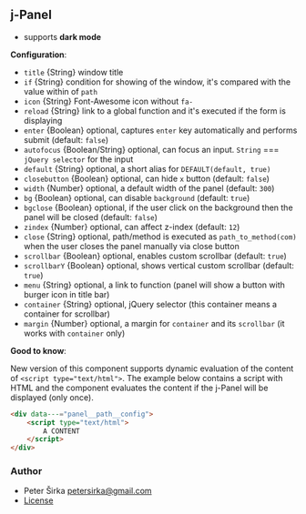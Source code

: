 ## j-Panel

- supports __dark mode__

__Configuration__:

- `title` {String} window title
- `if` {String} condition for showing of the window, it's compared with the value within of `path`
- `icon` {String} Font-Awesome icon without `fa-`
- `reload` {String} link to a global function and it's executed if the form is displaying
- `enter` {Boolean} optional, captures `enter` key automatically and performs submit (default: `false`)
- `autofocus` {Boolean/String} optional, can focus an input. `String` === `jQuery selector` for the input
- `default` {String} optional, a short alias for `DEFAULT(default, true)`
- `closebutton` {Boolean} optional, can hide `x` button (default: `false`)
- `width` {Number} optional, a default width of the panel (default: `300`)
- `bg` {Boolean} optional, can disable `background` (default: `true`)
- `bgclose` {Boolean} optional, if the user click on the background then the panel will be closed (default: `false`)
- `zindex` {Number} optional, can affect z-index (default: `12`)
- `close` {String} optional, path/method is executed as `path_to_method(com)` when the user closes the panel manually via close button
- `scrollbar` {Boolean} optional, enables custom scrollbar (default: `true`)
- `scrollbarY` {Boolean} optional, shows vertical custom scrollbar (default: `true`)
- `menu` {String} optional, a link to function (panel will show a button with burger icon in title bar)
- `container` {String} optional, jQuery selector (this container means a container for scrollbar)
- `margin` {Number} optional, a margin for `container` and its `scrollbar` (it works with `container` only)

__Good to know__:

New version of this component supports dynamic evaluation of the content of `<script type="text/html">`. The example below contains a script with HTML and the component evaluates the content if the j-Panel will be displayed (only once).

```html
<div data---="panel__path__config">
	<script type="text/html">
		A CONTENT
	</script>
</div>
```

### Author

- Peter Širka <petersirka@gmail.com>
- [License](https://www.totaljs.com/license/)